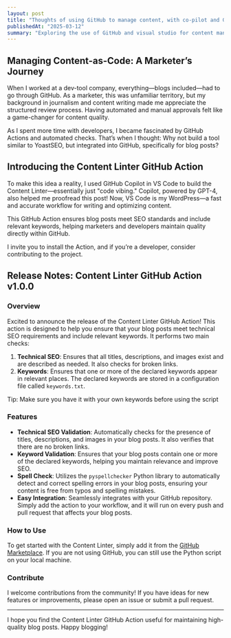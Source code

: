 ```yaml
---
layout: post
title: "Thoughts of using GitHub to manage content, with co-pilot and GitHub Actions"
publishedAt: "2025-03-12"
summary: "Exploring the use of GitHub and visual studio for content management, leveraging GitHub Copilot and GitHub Actions. This post introduces a custom-built Content Linter GitHub Action designed to ensure blog posts meet technical SEO requirements and include relevant keywords."
---
```


## Managing Content-as-Code: A Marketer’s Journey

When I worked at a dev-tool company, everything—blogs included—had to go through GitHub. As a marketer, this was unfamiliar territory, but my background in journalism and content writing made me appreciate the structured review process. Having automated and manual approvals felt like a game-changer for content quality.

As I spent more time with developers, I became fascinated by GitHub Actions and automated checks. That’s when I thought: Why not build a tool similar to YoastSEO, but integrated into GitHub, specifically for blog posts?

## Introducing the Content Linter GitHub Action

To make this idea a reality, I used GitHub Copilot in VS Code to build the Content Linter—essentially just "code vibing." Copilot, powered by GPT-4, also helped me proofread this post! Now, VS Code is my WordPress—a fast and accurate workflow for writing and optimizing content.

This GitHub Action ensures blog posts meet SEO standards and include relevant keywords, helping marketers and developers maintain quality directly within GitHub.

I invite you to install the Action, and if you’re a developer, consider contributing to the project.

## Release Notes: Content Linter GitHub Action v1.0.0

### Overview

Excited to announce the release of the Content Linter GitHub Action! This action is designed to help you ensure that your blog posts meet technical SEO requirements and include relevant keywords. It performs two main checks:

1. **Technical SEO**: Ensures that all titles, descriptions, and images exist and are described as needed. It also checks for broken links.
2. **Keywords**: Ensures that one or more of the declared keywords appear in relevant places. The declared keywords are stored in a configuration file called `keywords.txt`. 

Tip: Make sure you have it with your own keywords before using the script 

### Features

- **Technical SEO Validation**: Automatically checks for the presence of titles, descriptions, and images in your blog posts. It also verifies that there are no broken links.
- **Keyword Validation**: Ensures that your blog posts contain one or more of the declared keywords, helping you maintain relevance and improve SEO.
- **Spell Check**: Utilizes the `pyspellchecker` Python library to automatically detect and correct spelling errors in your blog posts, ensuring your content is free from typos and spelling mistakes.
- **Easy Integration**: Seamlessly integrates with your GitHub repository. Simply add the action to your workflow, and it will run on every push and pull request that affects your blog posts.

### How to Use

To get started with the Content Linter, simply add it from the [GitHub Marketplace](https://github.com/marketplace/actions/content-linter).
If you are not using GitHub, you can still use the Python script on your local machine.

### Contribute

I welcome contributions from the community! If you have ideas for new features or improvements, please open an issue or submit a pull request.

---

I hope you find the Content Linter GitHub Action useful for maintaining high-quality blog posts. Happy blogging!
